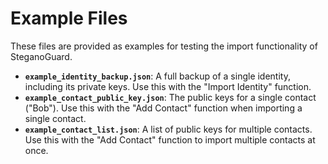 # Example Files

These files are provided as examples for testing the import functionality of SteganoGuard.

- **`example_identity_backup.json`**: A full backup of a single identity, including its private keys. Use this with the "Import Identity" function.
- **`example_contact_public_key.json`**: The public keys for a single contact ("Bob"). Use this with the "Add Contact" function when importing a single contact.
- **`example_contact_list.json`**: A list of public keys for multiple contacts. Use this with the "Add Contact" function to import multiple contacts at once.
